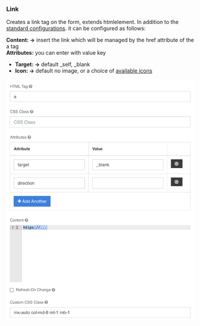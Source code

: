 ### Link
Creates a link tag on the form, extends htmlelement. In addition to the [standard configurations](../../base.md#the-following-properties-are-managed-in-the-components). it can be configured as follows:

**Content: →** insert the link which will be managed by the href attribute of the a tag  
**Attributes:** you can enter with value key  
- **Target: →**  default _self,  _blank
- **Icon: →** default no image, or a choice of [available icons](../../base.md#icons) 

![link](../../../img/componenti/layout/link_img1.png "link")